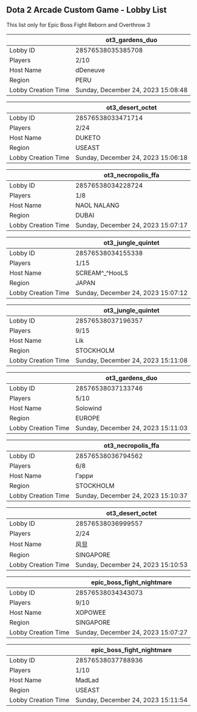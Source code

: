 ## Dota 2 Arcade Custom Game - Lobby List

This list only for Epic Boss Fight Reborn and Overthrow 3

|  | ot3_gardens_duo |
| ------ | ------ |
| Lobby ID | 28576538035385708 |
| Players | 2/10 |
| Host Name | dDeneuve |
| Region | PERU |
| Lobby Creation Time | Sunday, December 24, 2023 15:08:48 |


|  | ot3_desert_octet |
| ------ | ------ |
| Lobby ID | 28576538033471714 |
| Players | 2/24 |
| Host Name | DUKETO |
| Region | USEAST |
| Lobby Creation Time | Sunday, December 24, 2023 15:06:18 |


|  | ot3_necropolis_ffa |
| ------ | ------ |
| Lobby ID | 28576538034228724 |
| Players | 1/8 |
| Host Name | NAOL NALANG |
| Region | DUBAI |
| Lobby Creation Time | Sunday, December 24, 2023 15:07:17 |


|  | ot3_jungle_quintet |
| ------ | ------ |
| Lobby ID | 28576538034155338 |
| Players | 1/15 |
| Host Name | SCREAM^_^HooLS |
| Region | JAPAN |
| Lobby Creation Time | Sunday, December 24, 2023 15:07:12 |


|  | ot3_jungle_quintet |
| ------ | ------ |
| Lobby ID | 28576538037196357 |
| Players | 9/15 |
| Host Name | Lik |
| Region | STOCKHOLM |
| Lobby Creation Time | Sunday, December 24, 2023 15:11:08 |


|  | ot3_gardens_duo |
| ------ | ------ |
| Lobby ID | 28576538037133746 |
| Players | 5/10 |
| Host Name | Solowind |
| Region | EUROPE |
| Lobby Creation Time | Sunday, December 24, 2023 15:11:03 |


|  | ot3_necropolis_ffa |
| ------ | ------ |
| Lobby ID | 28576538036794562 |
| Players | 6/8 |
| Host Name | Гэрри |
| Region | STOCKHOLM |
| Lobby Creation Time | Sunday, December 24, 2023 15:10:37 |


|  | ot3_desert_octet |
| ------ | ------ |
| Lobby ID | 28576538036999557 |
| Players | 2/24 |
| Host Name | 风显 |
| Region | SINGAPORE |
| Lobby Creation Time | Sunday, December 24, 2023 15:10:53 |


|  | epic_boss_fight_nightmare |
| ------ | ------ |
| Lobby ID | 28576538034343073 |
| Players | 9/10 |
| Host Name | XOPOWEE |
| Region | SINGAPORE |
| Lobby Creation Time | Sunday, December 24, 2023 15:07:27 |


|  | epic_boss_fight_nightmare |
| ------ | ------ |
| Lobby ID | 28576538037788936 |
| Players | 1/10 |
| Host Name | MadLad |
| Region | USEAST |
| Lobby Creation Time | Sunday, December 24, 2023 15:11:54 |


